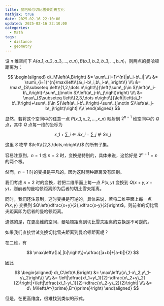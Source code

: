 ```yaml
---
title: 曼哈顿与切比雪夫距离互化
mathjax: true
date: 2025-02-16 22:10:00
updated: 2025-02-16 22:10:00
categories:
  - Math
tags:
  - distance
  - geometry
---
```


设 $n$ 维空间下 $A\left(a\_1,a\_2,a\_3,\dots,a\_n\right),B\left(b\_1,b\_2,b\_3,\dots,b\_n\right)$，则两点的曼哈顿距离为：

$$
\begin{aligned}
d\_M\left(A,B\right)
&= \sum\_{i=1}^{n}|a\_i-b\_i| \\\\
&= \sum\_{i=1}^{n}\max\left\\{a\_i-b\_i,b\_i-a\_i\right\\} \\\\
&= \max\_{S\subseteq \left\\{1,2,\dots n\right\\}}\left(\sum\_{i\in S}\left(a\_i-b\_i\right)-\sum\_{j\notin S}\left(a\_j-b\_j\right)\right) \\\\
&= \max\_{S\subseteq \left\\{2,3,\dots n\right\\}}\left|\left(a\_1-b\_1\right)+\sum\_{i\in S}\left(a\_i-b\_i\right)-\sum\_{j\notin S}\left(a\_j-b\_j\right)\right| \\\\
\end{aligned}
$$

显然，若将这个空间中的任意一点 $P\left(x\_1,x\_2,\dots,x\_n\right)$ 映射到 $2^{n-1}$ 维空间中的 $Q$ 点，其中 $Q$ 点每一维的坐标为

$$
x\_1+\sum\_{i\in S}x\_i-\sum\_{j\notin S}x\_j
$$

这里 $S$ 枚举 $\left\\{2,3,\dots,n\right\\}$ 的所有子集。

容易注意到，$n=1$ 或 $n=2$ 时，变换是特别的，具体来说，这恰好是 $2^{n-1}=n$ 的两个根。

然而，$n=1$ 时的变换是平凡的，因为这时两种距离没有区别。

我们考虑 $n=2$ 时的变换，若把二维平面上每一点 $P\left(x,y\right)$ 变换到 $Q\left(x+y,x-y\right)$，则前者的曼哈顿距离即为后者的切比雪夫距离。

同时，我们还注意到，这时变换是可逆的，具体来说，若将二维平面上每一点 $P\left(x,y\right)$ 变换到 $Q\left(\dfrac{x+y}{2},\dfrac{x-y}{2}\right)$，则前者的切比雪夫距离即为后者的曼哈顿距离。

遗憾的是，在更高维的空间，曼哈顿距离到切比雪夫距离的变换是不可逆的。

如果我们直接尝试变换切比雪夫距离到曼哈顿距离呢？

在二维，有

$$
\max\left\\{|a|,|b|\right\\}=\dfrac{|a+b|+|a-b|}{2}
$$

因此

$$
\begin{aligned}
d\_C\left(A,B\right)
&= \max\left\\{x\_1-x\_2,y\_1-y\_2\right\\} \\\\
&= \left|\dfrac{x\_1+y\_1}{2}-\dfrac{x\_2+y\_2}{2}\right|+\left|\dfrac{x\_1-y\_1}{2}-\dfrac{x\_2-y\_2}{2}\right| \\\\
&= d\_M\left(A^{\prime},B^{\prime}\right)
\end{aligned}
$$

但是，在更高维度，很难找到类似的形式。
